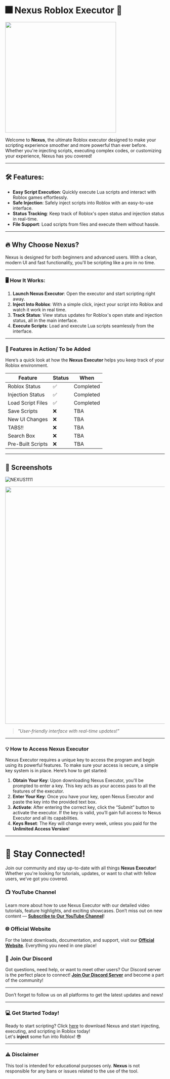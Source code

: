 # 🎆 **Nexus Roblox Executor** 🚀
<img src="https://github.com/user-attachments/assets/b24a6a1e-8797-47c5-af0a-2ba69cf300cb" width="350" height="auto" />

Welcome to **Nexus**, the ultimate Roblox executor designed to make your scripting experience smoother and more powerful than ever before. Whether you're injecting scripts, executing complex codes, or customizing your experience, Nexus has you covered!

---

## 🛠️ **Features:**

- **Easy Script Execution**: Quickly execute Lua scripts and interact with Roblox games effortlessly.
- **Safe Injection**: Safely inject scripts into Roblox with an easy-to-use interface.
- **Status Tracking**: Keep track of Roblox's open status and injection status in real-time.
- **File Support**: Load scripts from files and execute them without hassle.

---

## 🔥 **Why Choose Nexus?**

Nexus is designed for both beginners and advanced users. With a clean, modern UI and fast functionality, you'll be scripting like a pro in no time.

---

### 🖥️ **How It Works:**

1. **Launch Nexus Executor**: Open the executor and start scripting right away.
2. **Inject Into Roblox**: With a simple click, inject your script into Roblox and watch it work in real time.
3. **Track Status**: View status updates for Roblox's open state and injection status, all in the main interface.
4. **Execute Scripts**: Load and execute Lua scripts seamlessly from the interface.

---

### 🚀 **Features in Action/ To be Added**

Here’s a quick look at how the **Nexus Executor** helps you keep track of your Roblox environment.

| Feature           | Status       | When      |
|-------------------|--------------|-----------------|
| Roblox Status       | ✅            | Completed     |
| Injection Status  | ✅    | Completed     |
| Load Script Files  | ✅ | Completed             |
| Save Scripts | ❌ | TBA |
| New UI Changes | ❌ | TBA |
| TABS!! | ❌ | TBA |
| Search Box | ❌ | TBA |
| Pre-Built Scripts | ❌ | TBA |
---

## 📸 **Screenshots**  
![NEXUS1111](https://github.com/user-attachments/assets/fb069ae4-ca57-4a5e-9200-9c005f69cf9f)

<img src="https://github.com/user-attachments/assets/186980aa-3180-4335-b5e9-d639d1fb2a47" width="750" height="auto" />


> *"User-friendly interface with real-time updates!"*

---
### 💡 **How to Access Nexus Executor**
Nexus Executor requires a unique key to access the program and begin using its powerful features. To make sure your access is secure, a simple key system is in place. Here’s how to get started:

1. **Obtain Your Key**: Upon downloading Nexus Executor, you'll be prompted to enter a key. This key acts as your access pass to all the features of the executor.
2. **Enter Your Key**: Once you have your key, open Nexus Executor and paste the key into the provided text box.
3. **Activate**: After entering the correct key, click the “Submit” button to activate the executor. If the key is valid, you’ll gain full access to Nexus Executor and all its capabilities.
4. **Keys Reset**: The Key will change every week, unless you paid for the **Unlimited Access Version**!

---
# 🌟 **Stay Connected!**

Join our community and stay up-to-date with all things **Nexus Executor**! Whether you're looking for tutorials, updates, or want to chat with fellow users, we’ve got you covered.

### 📺 **YouTube Channel**
Learn more about how to use Nexus Executor with our detailed video tutorials, feature highlights, and exciting showcases. Don’t miss out on new content — **[Subscribe to Our YouTube Channel](https://www.youtube.com/channel/yourchannel)**!

### 🌐 **Official Website**
For the latest downloads, documentation, and support, visit our **[Official Website](https://www.yourwebsite.com)**. Everything you need in one place!

### 💬 **Join Our Discord**
Got questions, need help, or want to meet other users? Our Discord server is the perfect place to connect! **[Join Our Discord Server](https://discord.gg/yourdiscordlink)** and become a part of the community!

---

Don’t forget to follow us on all platforms to get the latest updates and news!

---
### 💻 **Get Started Today!**
Ready to start scripting? Click [here](https://github.com/your-repo-link) to download Nexus and start injecting, executing, and scripting in Roblox today!  
Let's **inject** some fun into Roblox! 😎

---

### ⚠️ **Disclaimer**  
This tool is intended for educational purposes only. **Nexus** is not responsible for any bans or issues related to the use of the tool.


